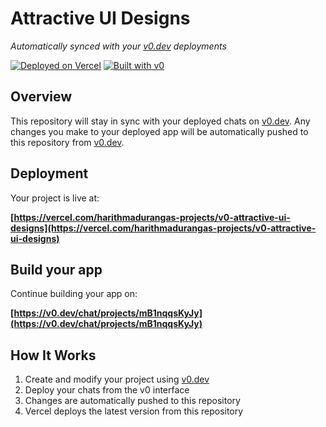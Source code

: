 # Attractive UI Designs

*Automatically synced with your [v0.dev](https://v0.dev) deployments*

[![Deployed on Vercel](https://img.shields.io/badge/Deployed%20on-Vercel-black?style=for-the-badge&logo=vercel)](https://vercel.com/harithmadurangas-projects/v0-attractive-ui-designs)
[![Built with v0](https://img.shields.io/badge/Built%20with-v0.dev-black?style=for-the-badge)](https://v0.dev/chat/projects/mB1nqqsKyJy)

## Overview

This repository will stay in sync with your deployed chats on [v0.dev](https://v0.dev).
Any changes you make to your deployed app will be automatically pushed to this repository from [v0.dev](https://v0.dev).

## Deployment

Your project is live at:

**[https://vercel.com/harithmadurangas-projects/v0-attractive-ui-designs](https://vercel.com/harithmadurangas-projects/v0-attractive-ui-designs)**

## Build your app

Continue building your app on:

**[https://v0.dev/chat/projects/mB1nqqsKyJy](https://v0.dev/chat/projects/mB1nqqsKyJy)**

## How It Works

1. Create and modify your project using [v0.dev](https://v0.dev)
2. Deploy your chats from the v0 interface
3. Changes are automatically pushed to this repository
4. Vercel deploys the latest version from this repository